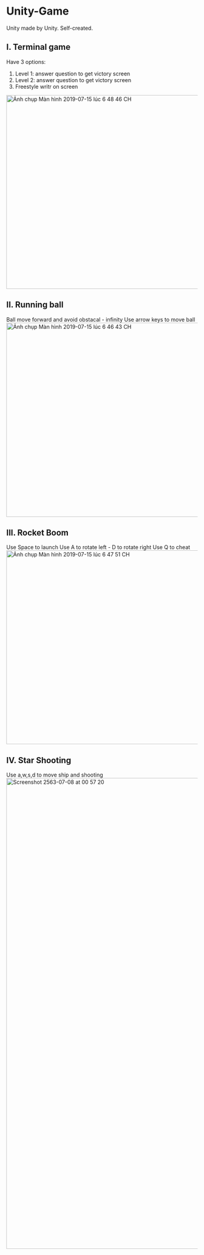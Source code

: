 # Unity-Game
Unity made by Unity. Self-created.

## I. Terminal game

Have 3 options:
1. Level 1: answer question to get victory screen
2. Level 2: answer question to get victory screen
3. Freestyle writr on screen
<img width="510" alt="Ảnh chụp Màn hình 2019-07-15 lúc 6 48 46 CH" src="https://user-images.githubusercontent.com/46292866/61214897-64556700-a733-11e9-8bbe-7ed44f01b5af.png">

## II. Running ball

Ball move forward and avoid obstacal - infinity 
Use arrow keys to move ball
<img width="511" alt="Ảnh chụp Màn hình 2019-07-15 lúc 6 46 43 CH" src="https://user-images.githubusercontent.com/46292866/61214895-63bcd080-a733-11e9-9f8e-defc43b1379b.png">

## III. Rocket Boom

Use Space to launch
Use A to rotate left - D to rotate right
Use Q to cheat
<img width="510" alt="Ảnh chụp Màn hình 2019-07-15 lúc 6 47 51 CH" src="https://user-images.githubusercontent.com/46292866/61214896-64556700-a733-11e9-9052-6e1302e19a9c.png">

## IV. Star Shooting

Use a,w,s,d to move ship and shooting
<img width="1239" alt="Screenshot 2563-07-08 at 00 57 20" src="https://user-images.githubusercontent.com/46292866/86823524-21647000-c0b7-11ea-8778-c1c631377395.png">


